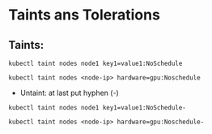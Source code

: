 # Taints ans Tolerations
## Taints:
```
kubectl taint nodes node1 key1=value1:NoSchedule

kubectl taint nodes <node-ip> hardware=gpu:Noschedule
```

* Untaint: at last put hyphen (-)
```
kubectl taint nodes node1 key1=value1:NoSchedule-

kubectl taint nodes <node-ip> hardware=gpu:Noschedule-
```
